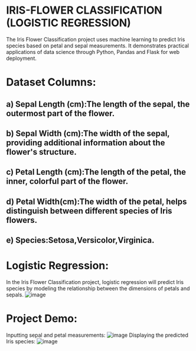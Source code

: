 # IRIS-FLOWER CLASSIFICATION (LOGISTIC REGRESSION)
The Iris Flower Classification project uses machine learning to predict Iris species based on petal and sepal measurements. It demonstrates practical applications of data science through Python, Pandas and Flask for web deployment.
# Dataset Columns:
## a) Sepal Length (cm):The length of the sepal, the outermost part of the flower.
## b) Sepal Width (cm):The width of the sepal, providing additional information about the flower's structure.
## c) Petal Length (cm):The length of the petal, the inner, colorful part of the flower.
## d) Petal Width(cm):The width of the petal, helps distinguish between different species of Iris flowers.
## e) Species:Setosa,Versicolor,Virginica.
# Logistic Regression:
In the Iris Flower Classification project, logistic regression will predict Iris species by modeling the relationship between the dimensions of petals and sepals.
![image](https://github.com/user-attachments/assets/8f06e317-abc4-42f7-9059-ee0e45eebafe)
# Project Demo:
Inputting sepal and petal measurements:
![image](https://github.com/user-attachments/assets/53173385-52bf-4871-b8a4-abbc14d11937)
Displaying the predicted Iris species:
![image](https://github.com/user-attachments/assets/e907102a-b61e-488f-bd03-1ca183db9ae3)

